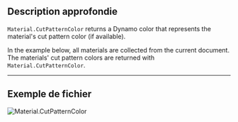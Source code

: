 ## Description approfondie

`Material.CutPatternColor` returns a Dynamo color that represents the material's cut pattern color (if available).

In the example below, all materials are collected from the current document. The materials' cut pattern colors are returned with `Material.CutPatternColor`.

___
## Exemple de fichier

![Material.CutPatternColor](./Revit.Elements.Material.CutPatternColor_img.jpg)
